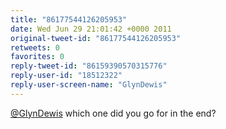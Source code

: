 ```yaml
---
title: "86177544126205953"
date: Wed Jun 29 21:01:42 +0000 2011
original-tweet-id: "86177544126205953"
retweets: 0
favorites: 0
reply-tweet-id: "86159390570315776"
reply-user-id: "18512322"
reply-user-screen-name: "GlynDewis"
---
```

<a href="https://twitter.com/GlynDewis">@GlynDewis</a> which one did you go for in the end?
